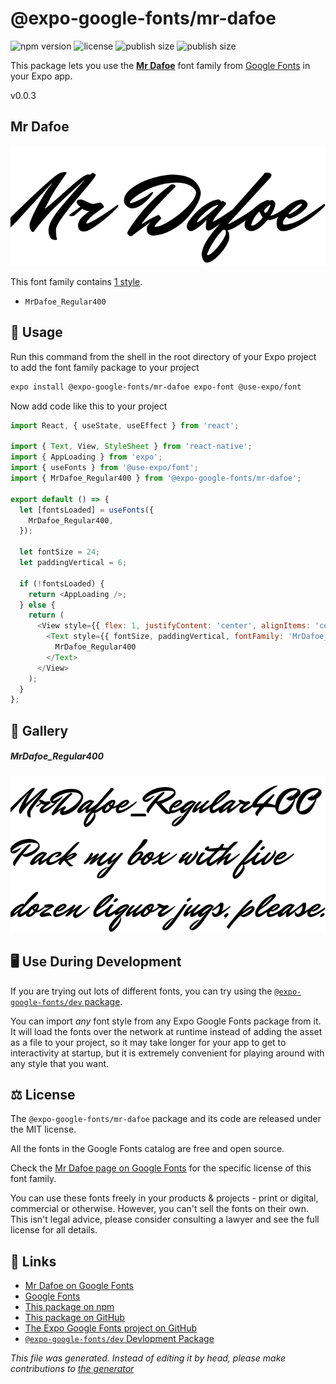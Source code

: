 # @expo-google-fonts/mr-dafoe

![npm version](https://flat.badgen.net/npm/v/@expo-google-fonts/mr-dafoe)
![license](https://flat.badgen.net/github/license/expo/google-fonts)
![publish size](https://flat.badgen.net/packagephobia/install/@expo-google-fonts/mr-dafoe)
![publish size](https://flat.badgen.net/packagephobia/publish/@expo-google-fonts/mr-dafoe)

This package lets you use the [**Mr Dafoe**](https://fonts.google.com/specimen/Mr+Dafoe) font family from [Google Fonts](https://fonts.google.com/) in your Expo app.

v0.0.3

## Mr Dafoe

![Mr Dafoe](./font-family.png)

This font family contains [1 style](#gallery).

- `MrDafoe_Regular400`

## 🔡 Usage

Run this command from the shell in the root directory of your Expo project to add the font family package to your project
```sh
expo install @expo-google-fonts/mr-dafoe expo-font @use-expo/font
```

Now add code like this to your project
```js
import React, { useState, useEffect } from 'react';

import { Text, View, StyleSheet } from 'react-native';
import { AppLoading } from 'expo';
import { useFonts } from '@use-expo/font';
import { MrDafoe_Regular400 } from '@expo-google-fonts/mr-dafoe';

export default () => {
  let [fontsLoaded] = useFonts({
    MrDafoe_Regular400,
  });

  let fontSize = 24;
  let paddingVertical = 6;

  if (!fontsLoaded) {
    return <AppLoading />;
  } else {
    return (
      <View style={{ flex: 1, justifyContent: 'center', alignItems: 'center' }}>
        <Text style={{ fontSize, paddingVertical, fontFamily: 'MrDafoe_Regular400' }}>
          MrDafoe_Regular400
        </Text>
      </View>
    );
  }
};

```

## 📖 Gallery

##### MrDafoe_Regular400
![MrDafoe_Regular400](./7130e498cceb99869e8233972404152d7f191ca5b5e37435cbd7b31758dec294.ttf.png)


## 🖥️ Use During Development

If you are trying out lots of different fonts, you can try using the [`@expo-google-fonts/dev` package](https://github.com/expo/google-fonts/tree/master/font-packages/dev#readme).

You can import *any* font style from any Expo Google Fonts package from it. It will load the fonts
over the network at runtime instead of adding the asset as a file to your project, so it may take longer
for your app to get to interactivity at startup, but it is extremely convenient
for playing around with any style that you want.

## ⚖️ License

The `@expo-google-fonts/mr-dafoe` package and its code are released under the MIT license.

All the fonts in the Google Fonts catalog are free and open source.

Check the [Mr Dafoe page on Google Fonts](https://fonts.google.com/specimen/Mr+Dafoe) for the specific license of this font family.

You can use these fonts freely in your products & projects - print or digital, commercial or otherwise. However, you can't sell the fonts on their own. This isn't legal advice, please consider consulting a lawyer and see the full license for all details.

## 🔗 Links

- [Mr Dafoe on Google Fonts](https://fonts.google.com/specimen/Mr+Dafoe)
- [Google Fonts](https://fonts.google.com/)
- [This package on npm](https://www.npmjs.com/package/@expo-google-fonts/mr-dafoe)
- [This package on GitHub](https://github.com/expo/google-fonts/tree/master/font-packages/mr-dafoe)
- [The Expo Google Fonts project on GitHub](https://github.com/expo/google-fonts)
- [`@expo-google-fonts/dev` Devlopment Package](https://github.com/expo/google-fonts/tree/master/font-packages/dev)


*This file was generated. Instead of editing it by head, please make contributions to [the generator](https://github.com/expo/google-fonts/tree/master/packages/generator)*

